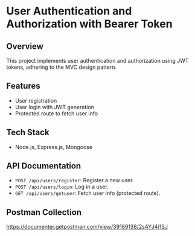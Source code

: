 # User Authentication and Authorization with Bearer Token
 
## Overview
This project implements user authentication and authorization using JWT tokens, adhering to the MVC design pattern.

## Features
- User registration
- User login with JWT generation
- Protected route to fetch user info

## Tech Stack
- Node.js, Express.js, Mongoose

 ## API Documentation
- `POST /api/users/register`: Register a new user.
- `POST /api/users/login`: Log in a user.
- `GET /api/users/getuser`: Fetch user info (protected route).

## Postman Collection

https://documenter.getpostman.com/view/39189138/2sAYJ4i1SJ